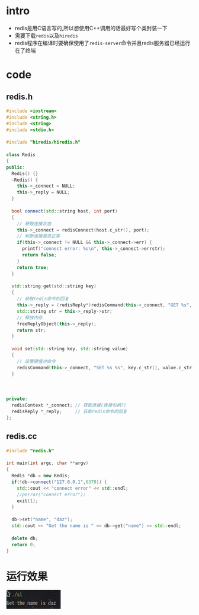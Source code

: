 # intro
- redis是用C语言写的,所以想使用C++调用的话最好写个类封装一下
- 需要下载`redis`以及`hiredis`
- redis程序在编译时要确保使用了`redis-server`命令并且redis服务器已经运行在了终端

# code
## redis.h
```cpp
#include <iostream>
#include <string.h>
#include <string>
#include <stdio.h>

#include "hiredis/hiredis.h"

class Redis
{
public:
  Redis() {}
  ~Redis() {
    this->_connect = NULL;
    this->_reply = NULL;
  }

  bool connect(std::string host, int port) 
  {
    // 获取连接状态
    this->_connect = redisConnect(host.c_str(), port);
    // 判断连接是否正常
    if(this->_connect != NULL && this->_connect->err) {
      printf("connect error: %s\n", this->_connect->errstr);
      return false;
    }
    return true;
  }

  std::string get(std::string key)
  {
    // 获取redis命令的回复
    this->_reply = (redisReply*)redisCommand(this->_connect, "GET %s", key.c_str());
    std::string str = this->_reply->str;
    // 释放内存
    freeReplyObject(this->_reply);
    return str;
  }

  void set(std::string key, std::string value)
  {
    // 设置键值对命令
    redisCommand(this->_connect, "SET %s %s", key.c_str(), value.c_str());
  }



private:
  redisContext *_connect; // 获取连接(连接句柄?)
  redisReply *_reply;     // 获取redis命令的回复
};
```

## redis.cc
```cpp
#include "redis.h"

int main(int argc, char **argv)
{
  Redis *db = new Redis;
  if(!db->connect("127.0.0.1",6379)) {
    std::cout << "connect error" << std::endl;
    //perror("connect error");
    exit(1);
  }

  db->set("name", "daz");
  std::cout << "Get the name is " << db->get("name") << std::endl;

  delete db;
  return 0;
}
```

# 运行效果
![](https://raw.githubusercontent.com/Daz-3ux-Img/Img-hosting/master/202207161146730.png)